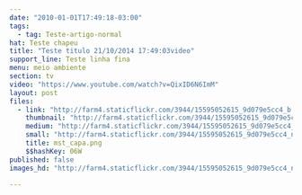 ```yaml
---
date: "2010-01-01T17:49:18-03:00"
tags:
  - tag: Teste-artigo-normal
hat: Teste chapeu
title: "Teste titulo 21/10/2014 17:49:03video"
support_line: Teste linha fina
menu: meio ambiente
section: tv
video: "https://www.youtube.com/watch?v=QixID6N6ImM"
layout: post
files:
  - link: "http://farm4.staticflickr.com/3944/15595052615_9d079e5cc4_b.jpg"
    thumbnail: "http://farm4.staticflickr.com/3944/15595052615_9d079e5cc4_t.jpg"
    medium: "http://farm4.staticflickr.com/3944/15595052615_9d079e5cc4_z.jpg"
    small: "http://farm4.staticflickr.com/3944/15595052615_9d079e5cc4_n.jpg"
    title: mst_capa.png
    $$hashKey: 06W
published: false
images_hd: "http://farm4.staticflickr.com/3944/15595052615_9d079e5cc4_n.jpg"

---
```

